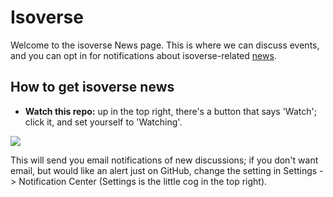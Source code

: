 # Isoverse

Welcome to the isoverse News page. This is where we can discuss events, and you can opt in for notifications about isoverse-related [news](https://github.com/isoverse/news/issues).

## How to get isoverse news

 - **Watch this repo:** up in the top right, there's a button that says 'Watch'; click it, and set yourself to 'Watching'.

![](watch-repo.gif)

This will send you email notifications of new discussions; if you don't want email, but would like an alert just on GitHub, change the setting in Settings -> Notification Center (Settings is the little cog in the top right).
